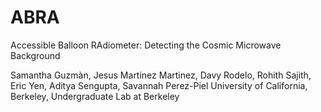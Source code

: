 # ABRA
Accessible Balloon RAdiometer: Detecting the Cosmic Microwave Background

Samantha Guzmàn, Jesus Martinez Martinez, Davy Rodelo, Rohith Sajith, Eric Yen, Aditya Sengupta, Savannah Perez-Piel
University of California, Berkeley, Undergraduate Lab at Berkeley

